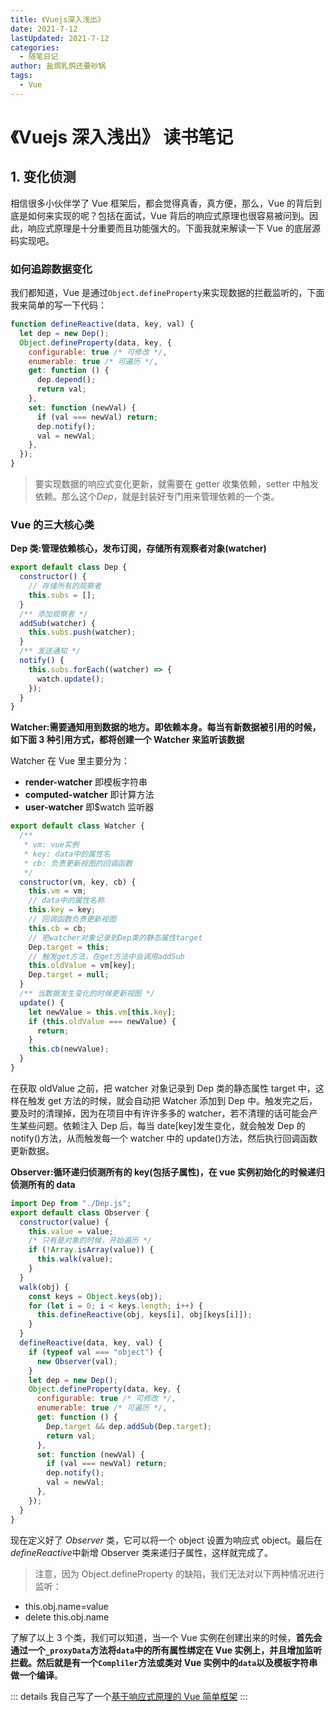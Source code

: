 ```yaml
---
title: 《Vuejs深入浅出》
date: 2021-7-12
lastUpdated: 2021-7-12
categories:
  - 随笔日记
author: 盐焗乳鸽还要砂锅
tags:
  - Vue
---
```


# 《Vuejs 深入浅出》 读书笔记

## 1. 变化侦测

相信很多小伙伴学了 Vue 框架后，都会觉得真香，真方便，那么，Vue 的背后到底是如何来实现的呢？包括在面试，Vue 背后的响应式原理也很容易被问到。因此，响应式原理是十分重要而且功能强大的。下面我就来解读一下 Vue 的底层源码实现吧。

### 如何追踪数据变化

我们都知道，Vue 是通过`Object.defineProperty`来实现数据的拦截监听的，下面我来简单的写一下代码：

```js
function defineReactive(data, key, val) {
  let dep = new Dep();
  Object.defineProperty(data, key, {
    configurable: true /* 可修改 */,
    enumerable: true /* 可遍历 */,
    get: function () {
      dep.depend();
      return val;
    },
    set: function (newVal) {
      if (val === newVal) return;
      dep.notify();
      val = newVal;
    },
  });
}
```

> 要实现数据的响应式变化更新，就需要在 getter 收集依赖，setter 中触发依赖。那么这个*Dep*，就是封装好专门用来管理依赖的一个类。

### Vue 的三大核心类

**Dep 类:管理依赖核心，发布订阅，存储所有观察者对象(watcher)**

```js
export default class Dep {
  constructor() {
    // 存储所有的观察者
    this.subs = [];
  }
  /** 添加观察者 */
  addSub(watcher) {
    this.subs.push(watcher);
  }
  /** 发送通知 */
  notify() {
    this.subs.forEach((watcher) => {
      watch.update();
    });
  }
}
```

**Watcher:需要通知用到数据的地方。即依赖本身。每当有新数据被引用的时候，如下面 3 种引用方式，都将创建一个 Watcher 来监听该数据**

Watcher 在 Vue 里主要分为：

- **render-watcher** 即模板字符串
- **computed-watcher** 即计算方法
- **user-watcher** 即\$watch 监听器

```js
export default class Watcher {
  /**
   * vm: vue实例
   * key: data中的属性名
   * cb: 负责更新视图的回调函数
   */
  constructor(vm, key, cb) {
    this.vm = vm;
    // data中的属性名称
    this.key = key;
    // 回调函数负责更新视图
    this.cb = cb;
    // 把watcher对象记录到Dep类的静态属性target
    Dep.target = this;
    // 触发get⽅法，在get⽅法中会调⽤addSub
    this.oldValue = vm[key];
    Dep.target = null;
  }
  /** 当数据发⽣变化的时候更新视图 */
  update() {
    let newValue = this.vm[this.key];
    if (this.oldValue === newValue) {
      return;
    }
    this.cb(newValue);
  }
}
```

在获取 oldValue 之前，把 watcher 对象记录到 Dep 类的静态属性 target 中，这样在触发 get 方法的时候，就会自动把 Watcher 添加到 Dep 中。触发完之后，要及时的清理掉，因为在项目中有许许多多的 watcher，若不清理的话可能会产生某些问题。依赖注入 Dep 后，每当 date[key]发生变化，就会触发 Dep 的 notify()方法，从而触发每一个 watcher 中的 update()方法，然后执行回调函数更新数据。

**Observer:循环递归侦测所有的 key(包括子属性)，在 vue 实例初始化的时候递归侦测所有的 data**

```js
import Dep from "./Dep.js";
export default class Observer {
  constructor(value) {
    this.value = value;
    /* 只有是对象的时候，开始遍历 */
    if (!Array.isArray(value)) {
      this.walk(value);
    }
  }
  walk(obj) {
    const keys = Object.keys(obj);
    for (let i = 0; i < keys.length; i++) {
      this.defineReactive(obj, keys[i], obj[keys[i]]);
    }
  }
  defineReactive(data, key, val) {
    if (typeof val === "object") {
      new Observer(val);
    }
    let dep = new Dep();
    Object.defineProperty(data, key, {
      configurable: true /* 可修改 */,
      enumerable: true /* 可遍历 */,
      get: function () {
        Dep.target && dep.addSub(Dep.target);
        return val;
      },
      set: function (newVal) {
        if (val === newVal) return;
        dep.notify();
        val = newVal;
      },
    });
  }
}
```

现在定义好了 _Observer_ 类，它可以将一个 object 设置为响应式 object。最后在 *defineReactive*中新增 Observer 类来递归子属性，这样就完成了。

> 注意，因为 Object.defineProperty 的缺陷，我们无法对以下两种情况进行监听：

- this.obj.name=value
- delete this.obj.name

了解了以上 3 个类，我们可以知道，当一个 Vue 实例在创建出来的时候，**首先会通过一个`_proxyData`方法将`data`中的所有属性绑定在 Vue 实例上，并且增加监听拦截。然后就是有一个`Compliler`方法或类对 Vue 实例中的`data`以及模板字符串做一个编译**。

::: details
我自己写了一个[基于响应式原理的 Vue 简单框架](https://github.com/1360151219/A-person-Vue/tree/master)
:::
